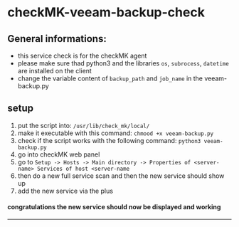 # checkMK-veeam-backup-check


## General informations:
- this service check is for the checkMK agent
- please make sure thad python3 and the libraries `os`, `subrocess`, `datetime` are installed on the client
- change the variable content of `backup_path` and `job_name` in the veeam-backup.py


## setup

1. put the script into: `/usr/lib/check_mk/local/`
2. make it executable with this command: `chmood +x veeam-backup.py`
3. check if the script works with the following command: `python3 veeam-backup.py` 
4. go into checkMK web panel
5. go to `Setup -> Hosts -> Main directory -> Properties of <server-name> Services of host <server-name`
6. then do a new full service scan and then the new service should show up
7. add the new service via the plus

#### congratulations the new service should now be displayed and working

---
